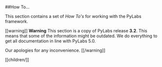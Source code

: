 ##How To...

This section contains a set of *How To's* for working with the PyLabs framework.

[[warning]]
**Warning**
This section is a copy of PyLabs release **3.2**. This means that some of the information might be outdated.
We do everything to get all documentation in line with PyLabs 5.0.

Our apologies for any inconvenience.
[[/warning]]

[[children/]]